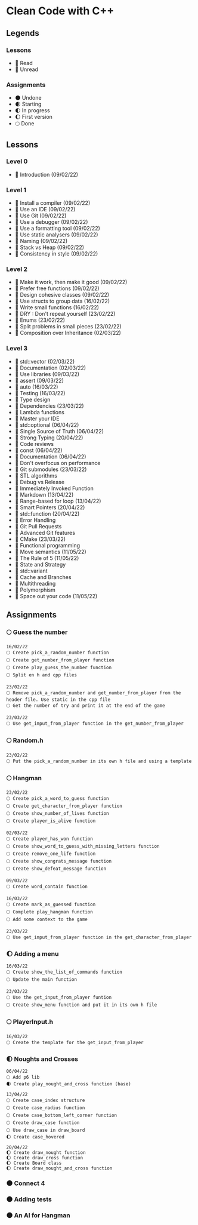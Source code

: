 # Clean Code with C++

## Legends

### Lessons

- 📗 Read
- 📕 Unread

### Assignments

- 🌑 Undone
- 🌒 Starting
- 🌓 In progress
- 🌔 First version
- 🌕 Done

## Lessons

### Level 0

- 📗 Introduction (09/02/22)

### Level 1

- 📗 Install a compiler (09/02/22)
- 📗 Use an IDE (09/02/22)
- 📗 Use Git (09/02/22)
- 📗 Use a debugger (09/02/22)
- 📗 Use a formatting tool (09/02/22)
- 📗 Use static analysers (09/02/22)
- 📗 Naming (09/02/22)
- 📗 Stack vs Heap (09/02/22)
- 📗 Consistency in style (09/02/22)

### Level 2

- 📗 Make it work, then make it good (09/02/22)	
- 📗 Prefer free functions (09/02/22)
- 📗 Design cohesive classes (09/02/22)
- 📗 Use structs to group data (16/02/22)
- 📗 Write small functions (16/02/22)
- 📗 DRY : Don't repeat yourself (23/02/22)
- 📗 Enums (23/02/22)
- 📗 Split problems in small pieces (23/02/22)
- 📗 Composition over Inheritance (02/03/22)

### Level 3

- 📗 std::vector (02/03/22)
- 📗 Documentation (02/03/22)
- 📗 Use libraries (09/03/22)
- 📗 assert (09/03/22)
- 📗 auto (16/03/22)
- 📗 Testing (16/03/22)
- 📕 Type design
- 📗 Dependencies (23/03/22)
- 📕 Lambda functions
- 📕 Master your IDE
- 📗 std::optional (06/04/22)
- 📗 Single Source of Truth (06/04/22)
- 📗 Strong Typing (20/04/22)
- 📕 Code reviews
- 📗 const (06/04/22)
- 📗 Documentation (06/04/22)
- 📗 Don't overfocus on performance
- 📗 Git submodules (23/03/22)
- 📕 STL algorithms
- 📕 Debug vs Release
- 📕 Immediately Invoked Function
- 📗 Markdown (13/04/22)
- 📗 Range-based for loop (13/04/22)
- 📗 Smart Pointers (20/04/22)
- 📗 std::function (20/04/22)
- 📕 Error Handling
- 📗 Git Pull Requests
- 📕 Advanced Git features
- 📗 CMake (23/03/22)
- 📕 Functional programming
- 📗 Move semantics (11/05/22)
- 📗 The Rule of 5 (11/05/22)
- 📕 State and Strategy
- 📕 std::variant
- 📕 Cache and Branches
- 📕 Multithreading
- 📕 Polymorphism
- 📗 Space out your code (11/05/22)

## Assignments

### 🌕 Guess the number
    
    16/02/22
    🌕 Create pick_a_random_number function
    🌕 Create get_number_from_player function
    🌕 Create play_guess_the_number function
    🌕 Split en h and cpp files

    23/02/22
    🌕 Remove pick_a_random_number and get_number_from_player from the header file. Use static in the cpp file
    🌕 Get the number of try and print it at the end of the game

    23/03/22
    🌕 Use get_imput_from_player function in the get_number_from_player

### 🌕 Random.h

    23/02/22
    🌕 Put the pick_a_random_number in its own h file and using a template

### 🌕 Hangman

    23/02/22
    🌕 Create pick_a_word_to_guess function
    🌕 Create get_character_from_player function
    🌕 Create show_number_of_lives function
    🌕 Create player_is_alive function

    02/03/22
    🌕 Create player_has_won function
    🌕 Create show_word_to_guess_with_missing_letters function
    🌕 Create remove_one_life function
    🌕 Create show_congrats_message function
    🌕 Create show_defeat_message function

    09/03/22
    🌕 Create word_contain function

    16/03/22
    🌕 Create mark_as_guessed function
    🌕 Complete play_hangman function
    🌕 Add some context to the game

    23/03/22
    🌕 Use get_imput_from_player function in the get_character_from_player

### 🌔 Adding a menu

    16/03/22
    🌕 Create show_the_list_of_commands function
    🌕 Update the main function

    23/03/22
    🌕 Use the get_input_from_player funtion
    🌕 Create show_menu function and put it in its own h file

### 🌕 PlayerInput.h

    16/03/22
    🌕 Create the template for the get_input_from_player

### 🌓 Noughts and Crosses

    06/04/22
    🌕 Add p6 lib
    🌒 Create play_nought_and_cross function (base)

    13/04/22
    🌕 Create case_index structure
    🌕 Create case_radius function
    🌕 Create case_bottom_left_corner function
    🌕 Create draw_case function
    🌕 Use draw_case in draw_board
    🌔 Create case_hovered

    20/04/22
    🌔 Create draw_nought function
    🌔 Create draw_cross function
    🌔 Create Board class
    🌔 Create draw_nought_and_cross function


### 🌑 Connect 4

### 🌑 Adding tests

### 🌑 An AI for Hangman